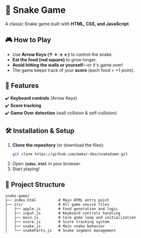 # 🐍 Snake Game  

A classic Snake game built with **HTML, CSS, and JavaScript**.  

## 🎮 How to Play  
- Use **Arrow Keys (↑ ↓ → ←)** to control the snake.  
- **Eat the food (red square)** to grow longer.  
- **Avoid hitting the walls or yourself**—or it's game over!  
- The game keeps track of your **score** (each food = +1 point).  

## 🚀 Features  
✔️ **Keyboard controls** (Arrow Keys)  
✔️ **Score tracking**  
✔️ **Game Over detection** (wall collision & self-collision)  

## 🛠️ Installation & Setup  
1. **Clone the repository** (or download the files):  
   ```bash
   git clone https://github.com/maker-dev/snakeGame.git
   ```
2. Open **`index.html`** in your browser.  
3. Start playing!  

## 📁 Project Structure  
```
snake-game/
├── index.html          # Main HTML entry point
├── src/                # All game source files
│   ├── apple.js        # Food generation and logic
│   ├── input.js        # Keyboard controls handling
│   ├── main.js         # Core game loop and initialization
│   ├── score.js        # Score tracking system
│   ├── snake.js        # Main snake behavior
│   └── snakeParts.js   # Snake segment management
```
